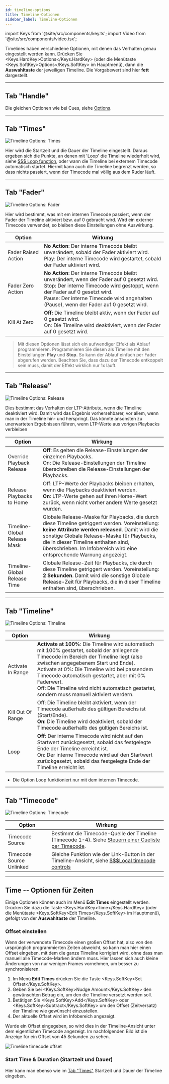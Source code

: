 ```yaml
---
id: timeline-options
title: Timeline-Optionen
sidebar_label: Timeline-Optionen
---
```


import Keys from '@site/src/components/key.ts';
import Video from '@site/src/components/video.tsx';

Timelines haben verschiedene Optionen, mit denen das Verhalten genau eingestellt werden kann.
Drücken Sie <Keys.HardKey>Options</Keys.HardKey> (oder die Menütaste <Keys.SoftKey>Options</Keys.SoftKey> im 
Hauptmenü), dann die **Auswahltaste** der jeweiligen Timeline.
Die Vorgabewert sind hier **fett** dargestellt.

---

## Tab "Handle"

Die gleichen Optionen wie bei Cues, siehe [Options](../cues/playback-options.md#handle-tab).

---

## Tab "Times"

![Timeline Options: Times](/docs/images/Timeline-Options-Times.png)

Hier wird die Startzeit und die Dauer der Timeline eingestellt. Daraus ergeben sich die Punkte, 
an denen mit 'Loop' die Timeline wiederholt wird, siehe [$$$ Loop function](../timelines/timeline-options.md#timecode-tab), oder wann die Timeline bei externem Timecode automatisch startet.
Hiermit kann auch die Timeline begrenzt werden, so dass nichts passiert, wenn der Timecode mal völlig aus dem Ruder läuft.

---

## Tab "Fader"

![Timeline Options: Fader](/docs/images/Timeline-Options-Fader.png)

Hier wird bestimmt, was mit em internen Timecode passiert, wenn der Fader der Timeline aktiviert bzw. auf 0 gebracht wird. Wird ein externer Timecode verwendet, so bleiben diese Einstellungen ohne Auswirkung.

Option | Wirkung
-------|--------
Fader Raised Action | **No Action**: Der interne Timecode bleibt unverändert, sobald der Fader aktiviert wird.<br/>Play: Der interne Timecode wird gestartet, sobald der Fader aktiviert wird.
Fader Zero Action   | **No Action**: Der interne Timecode bleibt unverändert, wenn der Fader auf 0 gesetzt wird.<br/>Stop: Der interne Timecode wird gestoppt, wenn der Fader auf 0 gesetzt wird. <br/>Pause: Der interne Timecode wird angehalten (Pause), wenn der Fader auf 0 gesetzt wird.
Kill At Zero | **Off:** Die Timeline bleibt aktiv, wenn der Fader auf 0 gesetzt wird. <br/>On: Die Timeline wird deaktiviert, wenn der Fader auf 0 gesetzt wird.

> Mit diesen Optionen lässt sich ein aufwendiger Effekt als Ablauf programmieren. Programmieren Sie diesen als Timeline mit den Einstellungen **Play** und **Stop**. So kann der Ablauf einfach per Fader abgerufen werden. Beachten Sie, dass dazu der Timecode entkoppelt sein muss, damit der Effekt wirklich nur 1x läuft.

---

## Tab "Release"

![Timeline Options: Release](/docs/images/Timeline-Options-Release.png)

Dies bestimmt das Verhalten der LTP-Attribute, wenn die Timeline deaktiviert wird. Damit wird das Ergebnis 
vorhersehbarer, vor allem, wenn man in der Timeline hin- und herspringt. Das könnte ansonsten zu unerwarteten 
Ergebnissen führen, wenn LTP-Werte aus vorigen Playbacks verbleiben

Option | Wirkung
-------|--------
Override Playback Release | **Off**: Es gelten die Release-Einstellungen der einzelnen Playbacks.<br/>On: Die Release-Einstellungen der Timeline überschreiben die Release-Einstellungen der Playbacks.
Release Playbacks to Home | Off: LTP-Werte der Playbacks bleiben erhalten, wenn die Playbacks deaktiviert werden.<br/>**On**: LTP-Werte gehen auf ihren Home-Wert zurück, wenn nicht vorher andere Werte gesetzt wurden.
Timeline-Global Release Mask | Globale Release-Maske für Playbacks, die durch diese Timeline getriggert werden. Voreinstellung: **keine Attribute werden released**. Damit wird die sonstige Globale Release-Maske für Playbacks, die in dieser Timeline enthalten sind, überschrieben. Im Infobereich wird eine entsprechende Warnung angezeigt.
Timeline-Global Release Time | Globale Release-Zeit für Playbacks, die durch diese Timeline getriggert werden. Voreinstellung: **2 Sekunden**. Damit wird die sonstige Globale Release-Zeit für Playbacks, die in dieser Timeline enthalten sind, überschrieben.

---

## Tab "Timeline"

![Timeline Options: Timeline](/docs/images/Timeline-Options-Timeline.png)

Option | Wirkung
-------|--------
Activate In Range | **Activate at 100%**: Die Timeline wird automatisch mit 100% gestartet, sobald der anliegende Timecode im Bereich der Timeline liegt (also zwischen angegebenem Start und Ende).<br/>Activate at 0%: Die Timeline wird bei passendem Timecode automatisch gestartet, aber mit 0% Faderwert.<br/>Off: Die Timeline wird nicht automatisch gestartet, sondern muss manuell aktiviert werdern.
Kill Out Of Range | Off: Die Timeline bleibt aktiviert, wenn der Timecode außerhalb des gültigen Bereichs ist (Start/Ende).<br/>**On:** Die Timeline wird deaktiviert, sobald der Timecode außerhallb des gültigen Bereichs ist.
Loop | **Off**: Der interne Timecode wird nicht auf den Startwert zurückgesetzt, sobald das festgelegte Ende der Timeline erreicht ist.<br/>On: Der interne Timecode wird auf den Startwert zurückgesetzt, sobald das festgelegte Ende der Timeline erreicht ist.

- Die Option Loop funktioniert nur mit dem internen Timecode.

---


## Tab "Timecode"

![Timeline Options: Timecode](/docs/images/Timeline-Options-Timecode.png)

Option | Wirkung
-------|--------
Timecode Source | Bestimmt die Timecode-Quelle der Timeline (Timecode 1-4). Siehe [Steuern einer Cueliste per Timecode](../cue-lists/cue-list-timing#steuern-einer-cueliste-per-timecode).
Timecode Source Unlinked | Gleiche Funktion wie der Link-Button in der Timeline-Ansicht, siehe  [$$$Local timecode controls](../timelines.md#local-timecode-controls)


---

## Time -- Optionen für Zeiten

Einige Optionen können auch im Menü **Edit Times** eingestellt werden. Drücken Sie dazu die 
Taste <Keys.HardKey>Time</Keys.HardKey> (oder die Menütaste <Keys.SoftKey>Edit Times</Keys.SoftKey> 
im Hauptmenü), gefolgt von der **Auswahltaste** der Timeline.

### Offset einstellen

Wenn der verwendete Timecode einen großen Offset hat, also von den ursprünglich programmierten Zeiten abweicht, so kann 
man hier einen Offset eingeben, mit dem die ganze Timeline korrigiert wird, ohne dass man manuell alle Timecode-Marken
ändern muss. Hier lassen sich auch kleine Änderungen von nur wenigen Frames vornehmen, um besser zu synchronisieren.

1. Im Menü **Edit Times** drücken Sie die Taste <Keys.SoftKey>Set Offset</Keys.SoftKey>.
2. Geben Sie bei <Keys.SoftKey>Nudge Amount</Keys.SoftKey> den gewünschten Betrag ein, um den die  Timeline versetzt werden soll.
3. Betätigen Sie <Keys.SoftKey>Add</Keys.SoftKey> oder <Keys.SoftKey>Subtract</Keys.SoftKey> um den Offset (Zeitversatz) der Timeline wie gewünscht einzustellen.
4. Der aktuelle Offset wird im Infobereich angezeigt.

Wurde ein Offset eingegeben, so wird dies in der Timeline-Ansicht unter dem eigentlichen Timecode angezeigt. Im nachfolgenden Bild ist die Anzeige für ein Offset von 45 Sekunden zu sehen.

![Timeline timecode offset](/docs/images/Timeline-Offset.png)


### Start Time & Duration (Startzeit und Dauer)

Hier kann man ebenso wie im [Tab "Times"](../timelines/timeline-options.md#tab-times) Startzeit und Dauer der Timeline eingeben.
